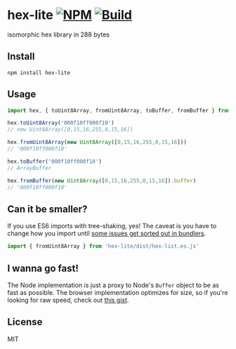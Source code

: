 # hex-lite [![NPM](https://img.shields.io/npm/v/hex-lite.svg)](https://npmjs.com/package/hex-lite) [![Build](https://travis-ci.org/kevlened/hex-lite.svg?branch=master)](https://travis-ci.org/kevlened/hex-lite)
isomorphic hex library in 288 bytes

## Install

`npm install hex-lite`

## Usage

```javascript
import hex, { toUint8Array, fromUint8Array, toBuffer, fromBuffer } from 'hex-lite'

hex.toUint8Array('000f10ff000f10')
// new Uint8Array([0,15,16,255,0,15,16])

hex.fromUint8Array(new Uint8Array([0,15,16,255,0,15,16]))
// '000f10ff000f10'

hex.toBuffer('000f10ff000f10')
// ArrayBuffer

hex.fromBuffer(new Uint8Array([0,15,16,255,0,15,16]).buffer)
// '000f10ff000f10'
```

## Can it be smaller?

If you use ES6 imports with tree-shaking, yes! The caveat is you have to change how you import until [some issues get sorted out in bundlers](https://github.com/stereobooster/package.json/issues/2).

```javascript
import { fromUint8Array } from 'hex-lite/dist/hex-list.es.js'
```

## I wanna go fast!

The Node implementation is just a proxy to Node's `Buffer` object to be as fast as possible. The browser implementation optimizes for size, so if you're looking for raw speed, check out [this gist](https://gist.github.com/kevlened/6e6b69c857bb80073e02a52677672a3b).

## License

MIT
